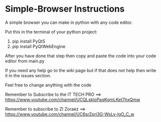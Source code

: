 # Simple-Browser Instructions
A simple browser you can make in python with any code editor.

Put this in the terminal of your python project:

1. pip install PyQt5
2. pip install PyQtWebEngine

After you have done that step then copy and paste the code into your code editor from main.py

If you need any help go to the wiki page but if that does not help then write it in the issues section.

Feel free to change anything with the code

Remember to Subscribe to the IT TECH PRO ==> https://www.youtube.com/channel/UCQLskloPaqKgmLKet7hxQmw

Remember to subscribe to ZI Zoraez ==> https://www.youtube.com/channel/UC6srZpri3G-WsLy-lgO_C_w
